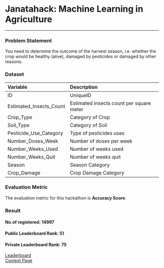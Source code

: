 # Janatahack: Machine Learning in Agriculture
***
### Problem Statement
You need to determine the outcome of the harvest season, i.e. whether the crop would be healthy (alive), damaged by pesticides or damaged by other reasons.

### Dataset
| Variable                      | Description                               |
| :---------------------------- | :---------------------------------------- |
| ID                            | UniqueID                                  |
| Estimated_Insects_Count       | Estimated insects count per square meter  |
| Crop_Type                     | Category of Crop                          |
| Soil_Type                     | Category of Soil                          |
| Pesticide_Use_Category        | Type of pesticides uses                   |
| Number_Doses_Week             | Number of doses per week                  |
| Number_Weeks_Used             | Number of weeks used                      |
| Number_Weeks_Quit             | Number of weeks quit                      |
| Season                        | Season Category                           |
| Crop_Damage                   | Crop Damage Category                      |

### Evaluation Metric
The evaluation metric for this hackathon is **Accuracy Score**.

### Result
#### No.of registered: 14997
#### Public Leaderboard Rank: 51
#### Private Leaderboard Rank: 75

[Leaderboard](https://datahack.analyticsvidhya.com/contest/janatahack-machine-learning-in-agriculture/#LeaderBoard)<br/>
[Contest Page](https://datahack.analyticsvidhya.com/contest/janatahack-machine-learning-in-agriculture/#About)
